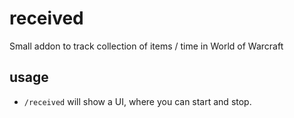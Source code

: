 # received
Small addon to track collection of items / time in World of Warcraft

## usage
* `/received` will show a UI, where you can start and stop.
